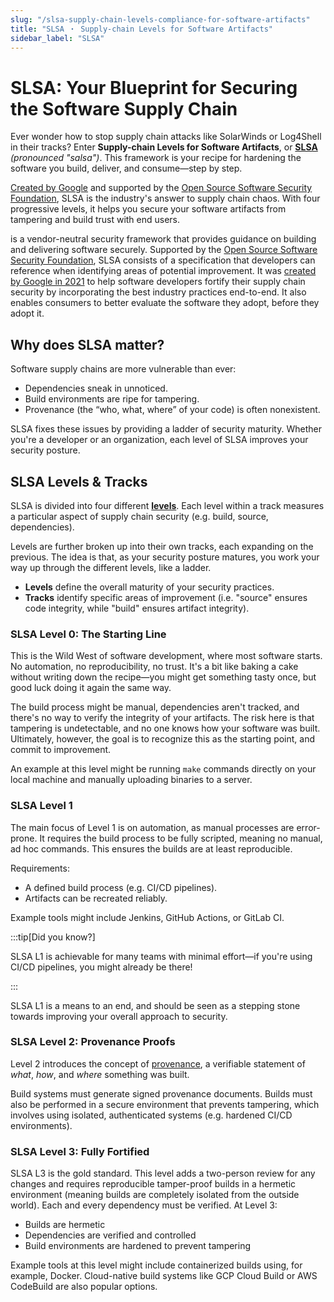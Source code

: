 ```yaml
---
slug: "/slsa-supply-chain-levels-compliance-for-software-artifacts"
title: "SLSA ・ Supply-chain Levels for Software Artifacts"
sidebar_label: "SLSA"
---
```


# SLSA: Your Blueprint for Securing the Software Supply Chain

Ever wonder how to stop supply chain attacks like SolarWinds or Log4Shell in their tracks? Enter **Supply-chain Levels for Software Artifacts**, or **[SLSA](https://slsa.dev/)** _(pronounced "salsa")_. This framework is your recipe for hardening the software you build, deliver, and consume—step by step.

[Created by Google](https://security.googleblog.com/2021/06/introducing-slsa-end-to-end-framework.html) and supported by the [Open Source Software Security Foundation](https://openssf.org/), SLSA is the industry's answer to supply chain chaos. With four progressive levels, it helps you secure your software artifacts from tampering and build trust with end users.

is a vendor-neutral security framework that provides guidance on building and delivering software securely. Supported by the [Open Source Software Security Foundation](https://openssf.org/), SLSA consists of a specification that developers can reference when identifying areas of potential improvement. It was [created by Google in 2021](https://security.googleblog.com/2021/06/introducing-slsa-end-to-end-framework.html) to help software developers fortify their supply chain security by incorporating the best industry practices end-to-end. It also enables consumers to better evaluate the software they adopt, before they adopt it.

## Why does SLSA matter?

Software supply chains are more vulnerable than ever:
- Dependencies sneak in unnoticed.
- Build environments are ripe for tampering.
- Provenance (the “who, what, where” of your code) is often nonexistent.

SLSA fixes these issues by providing a ladder of security maturity. Whether you're a developer or an organization, each level of SLSA improves your security posture.

## SLSA Levels & Tracks

SLSA is divided into four different **[levels](https://slsa.dev/spec/v1.0/levels)**. Each level within a track measures a particular aspect of supply chain security (e.g. build, source, dependencies).

Levels are further broken up into their own tracks, each expanding on the previous.  The idea is that, as your security posture matures, you work your way up through the different levels, like a ladder.

- **Levels** define the overall maturity of your security practices.
- **Tracks** identify specific areas of improvement (i.e. "source" ensures code integrity, while "build" ensures artifact integrity).


### SLSA Level 0: The Starting Line

This is the Wild West of software development, where most software starts. No automation, no reproducibility, no trust. It's a bit like baking a cake without writing down the recipe—you might get something tasty once, but good luck doing it again the same way.

The build process might be manual, dependencies aren't tracked, and there's no way to verify the integrity of your artifacts. The risk here is that tampering is undetectable, and no one knows how your software was built. Ultimately, however, the goal is to recognize this as the starting point, and commit to improvement.

An example at this level might be running `make` commands directly on your local machine and manually uploading binaries to a server.

### SLSA Level 1

The main focus of Level 1 is on automation, as manual processes are error-prone. It requires the build process to be fully scripted, meaning no manual, ad hoc commands. This ensures the builds are at least reproducible.

Requirements:
- A defined build process (e.g. CI/CD pipelines).
- Artifacts can be recreated reliably.

Example tools might include Jenkins, GitHub Actions, or GitLab CI.

:::tip[Did you know?]

SLSA L1 is achievable for many teams with minimal effort—if you're using CI/CD pipelines, you might already be there!

:::

SLSA L1 is a means to an end, and should be seen as a stepping stone towards improving your overall approach to security.


### SLSA Level 2: Provenance Proofs

Level 2 introduces the concept of [provenance](/what-is-software-provenance-and-why-is-it-important-for-security), a verifiable statement of _what_, _how_, and _where_ something was built.

Build systems must generate signed provenance documents. Builds must also be performed in a secure environment that prevents tampering, which involves using isolated, authenticated systems (e.g. hardened CI/CD environments).

### SLSA Level 3: Fully Fortified

SLSA L3 is the gold standard. This level adds a two-person review for any changes and requires reproducible tamper-proof builds in a hermetic environment (meaning builds are completely isolated from the outside world). Each and every dependency must be verified. At Level 3:

- Builds are hermetic
- Dependencies are verified and controlled
- Build environments are hardened to prevent tampering

Example tools at this level might include containerized builds using, for example, Docker. Cloud-native build systems like GCP Cloud Build or AWS CodeBuild are also popular options.

